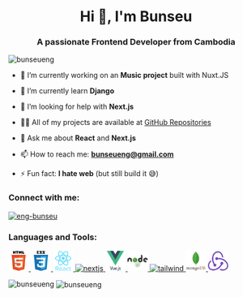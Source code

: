 <h1 align="center">Hi 👋, I'm Bunseu</h1>
<h3 align="center">A passionate Frontend Developer from Cambodia</h3>

<p align="left"> <img src="https://komarev.com/ghpvc/?username=bunseueng&label=Profile%20views&color=0e75b6&style=flat" alt="bunseueng" /> </p>

- 🔭 I’m currently working on an **Music project** built with Nuxt.JS

- 🌱 I’m currently learn **Django**

- 🤝 I’m looking for help with **Next.js**

- 👨‍💻 All of my projects are available at [GitHub Repositories](https://github.com/bunseueng?tab=repositories)

- 💬 Ask me about **React** and **Next.js**

- 📫 How to reach me: **bunseueng@gmail.com**

- ⚡ Fun fact: **I hate web** (but still build it 😅)

<h3 align="left">Connect with me:</h3>
<p align="left">
<a href="https://www.linkedin.com/in/eng-bunseu-6591a8333/" target="blank">
  <img align="center" src="https://raw.githubusercontent.com/rahuldkjain/github-profile-readme-generator/master/src/images/icons/Social/linked-in-alt.svg" alt="eng-bunseu" height="30" width="40" />
</a>
</p>

<h3 align="left">Languages and Tools:</h3>
<p align="left">
  <a href="https://www.w3.org/html/" target="_blank" rel="noreferrer">
    <img src="https://raw.githubusercontent.com/devicons/devicon/master/icons/html5/html5-original-wordmark.svg" alt="html5" width="40" height="40"/>
  </a>
  <a href="https://www.w3schools.com/css/" target="_blank" rel="noreferrer">
    <img src="https://raw.githubusercontent.com/devicons/devicon/master/icons/css3/css3-original-wordmark.svg" alt="css3" width="40" height="40"/>
  </a>
  <a href="https://reactjs.org/" target="_blank" rel="noreferrer">
    <img src="https://raw.githubusercontent.com/devicons/devicon/master/icons/react/react-original-wordmark.svg" alt="react" width="40" height="40"/>
  </a>
  <a href="https://nextjs.org/" target="_blank" rel="noreferrer">
    <img src="https://cdn.worldvectorlogo.com/logos/nextjs-2.svg" alt="nextjs" width="40" height="40"/>
  </a>
  <a href="https://vuejs.org/" target="_blank" rel="noreferrer">
    <img src="https://raw.githubusercontent.com/devicons/devicon/master/icons/vuejs/vuejs-original-wordmark.svg" alt="vuejs" width="40" height="40"/>
  </a>
  <a href="https://nodejs.org" target="_blank" rel="noreferrer">
    <img src="https://raw.githubusercontent.com/devicons/devicon/master/icons/nodejs/nodejs-original-wordmark.svg" alt="nodejs" width="40" height="40"/>
  </a>
  <a href="https://tailwindcss.com/" target="_blank" rel="noreferrer">
    <img src="https://www.vectorlogo.zone/logos/tailwindcss/tailwindcss-icon.svg" alt="tailwind" width="40" height="40"/>
  </a>
  <a href="https://www.mongodb.com/" target="_blank" rel="noreferrer">
    <img src="https://raw.githubusercontent.com/devicons/devicon/master/icons/mongodb/mongodb-original-wordmark.svg" alt="mongodb" width="40" height="40"/>
  </a>
  <a href="https://redux.js.org" target="_blank" rel="noreferrer">
    <img src="https://raw.githubusercontent.com/devicons/devicon/master/icons/redux/redux-original.svg" alt="redux" width="40" height="40"/>
  </a>
</p>

<p><img align="left" src="https://github-readme-stats.vercel.app/api/top-langs?username=bunseueng&show_icons=true&locale=en&layout=compact" alt="bunseueng" /></p>

<p>&nbsp;<img align="center" src="https://github-readme-stats.vercel.app/api?username=bunseueng&show_icons=true&locale=en" alt="bunseueng" /></p>

